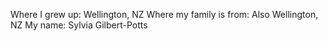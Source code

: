 Where I grew up: Wellington, NZ
Where my family is from: Also Wellington, NZ
My name: Sylvia Gilbert-Potts